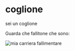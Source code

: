 # coglione

sei un coglione

Guarda che fallitone che sono:

![mia carriera fallimentare](prova.png)